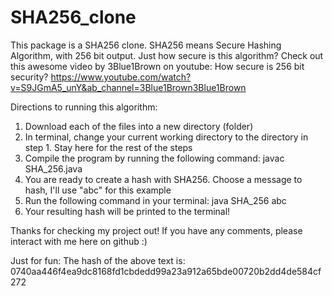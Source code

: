 # SHA256_clone

This package is a SHA256 clone. SHA256 means Secure Hashing Algorithm, with 256 bit output. 
Just how secure is this algorithm? Check out this awesome video by 3Blue1Brown on youtube:
How secure is 256 bit security? https://www.youtube.com/watch?v=S9JGmA5_unY&ab_channel=3Blue1Brown3Blue1Brown

Directions to running this algorithm:
1) Download each of the files into a new directory (folder)
2) In terminal, change your current working directory to the directory in step 1. Stay here for the rest of the steps
3) Compile the program by running the following command: javac SHA_256.java 
4) You are ready to create a hash with SHA256. Choose a message to hash, I'll use "abc" for this example
5) Run the following command in your terminal: java SHA_256 abc 
6) Your resulting hash will be printed to the terminal! 

Thanks for checking my project out! If you have any comments, please interact with me here on github :)

Just for fun: The hash of the above text is: 0740aa446f4ea9dc8168fd1cbdedd99a23a912a65bde00720b2dd4de584cf272
